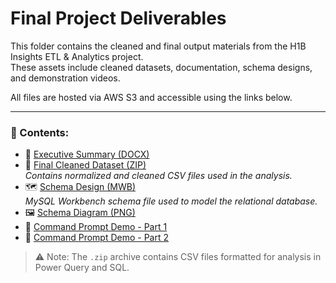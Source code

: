 # Final Project Deliverables

This folder contains the cleaned and final output materials from the H1B Insights ETL & Analytics project.  
These assets include cleaned datasets, documentation, schema designs, and demonstration videos.

All files are hosted via AWS S3 and accessible using the links below.

---

### 📂 Contents:

- 📄 [Executive Summary (DOCX)](https://h1b-insights-data.s3.us-east-2.amazonaws.com/Executive+Summary.docx)
- 🧾 [Final Cleaned Dataset (ZIP)](https://h1b-insights-data.s3.us-east-2.amazonaws.com/Final+Cleaned+Data.zip)  
  _Contains normalized and cleaned CSV files used in the analysis._
- 🗺️ [Schema Design (MWB)](https://h1b-insights-data.s3.us-east-2.amazonaws.com/Schema.mwb)  
  _MySQL Workbench schema file used to model the relational database._
- 🖼️ [Schema Diagram (PNG)](https://h1b-insights-data.s3.us-east-2.amazonaws.com/Schema+Screenshot.png)
- 🎥 [Command Prompt Demo - Part 1](https://h1b-insights-data.s3.us-east-2.amazonaws.com/Command+Prompt+Video+1.mp4)
- 🎥 [Command Prompt Demo - Part 2](https://h1b-insights-data.s3.us-east-2.amazonaws.com/Command+Prompt+Video+2.mp4)

> ⚠️ Note: The `.zip` archive contains CSV files formatted for analysis in Power Query and SQL.

